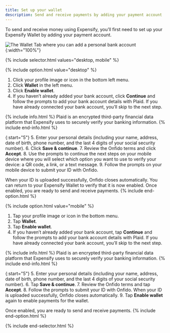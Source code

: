 ```yaml
---
title: Set up your wallet
description: Send and receive payments by adding your payment account
---
```

<div id="new-expensify" markdown="1">
To send and receive money using Expensify, you’ll first need to set up your Expensify Wallet by adding your payment account. 

![The Wallet Tab where you can add a personal bank account]({{site.url}}/assets/images/ExpensifyHelp_R5_Wallet_1.png){:width="100%"}

{% include selector.html values="desktop, mobile" %}

{% include option.html value="desktop" %}
1. Click your profile image or icon in the bottom left menu.
2. Click **Wallet** in the left menu. 
3. Click **Enable wallet**.
4. If you haven’t already added your bank account, click **Continue** and follow the prompts to add your bank account details with Plaid. If you have already connected your bank account, you’ll skip to the next step.

{% include info.html %}
Plaid is an encrypted third-party financial data platform that Expensify uses to securely verify your banking information.
{% include end-info.html %}

{:start="5"}
5. Enter your personal details (including your name, address, date of birth, phone number, and the last 4 digits of your social security number). 
6. Click **Save & continue**.
7. Review the Onfido terms and click **Accept**.
8. Use the prompts to continue the next steps on your mobile device where you will select which option you want to use to verify your device: a QR code, a link, or a text message.
9. Follow the prompts on your mobile device to submit your ID with Onfido.

When your ID is uploaded successfully, Onfido closes automatically. You can return to your Expensify Wallet to verify that it is now enabled. Once enabled, you are ready to send and receive payments. 
{% include end-option.html %}

{% include option.html value="mobile" %}
1. Tap your profile image or icon in the bottom menu.
2. Tap **Wallet**. 
3. Tap **Enable wallet**.
4. If you haven’t already added your bank account, tap **Continue** and follow the prompts to add your bank account details with Plaid. If you have already connected your bank account, you’ll skip to the next step.

{% include info.html %}
Plaid is an encrypted third-party financial data platform that Expensify uses to securely verify your banking information.
{% include end-info.html %}

{:start="5"}
5. Enter your personal details (including your name, address, date of birth, phone number, and the last 4 digits of your social security number). 
6. Tap **Save & continue**.
7. Review the Onfido terms and tap **Accept**.
8. Follow the prompts to submit your ID with Onfido. When your ID is uploaded successfully, Onfido closes automatically. 
9. Tap **Enable wallet** again to enable payments for the wallet.

Once enabled, you are ready to send and receive payments. 
{% include end-option.html %}

{% include end-selector.html %}

</div>
